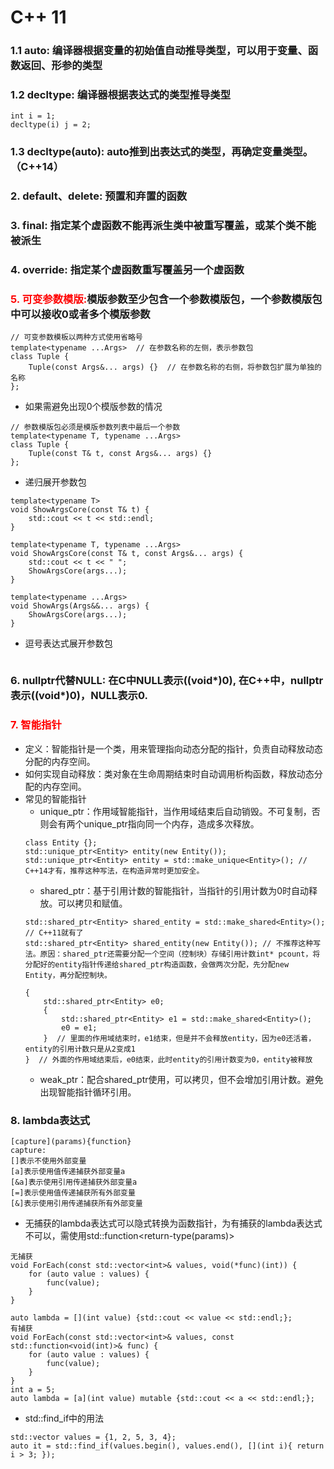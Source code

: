 # C++ 11

### 1.1 auto: 编译器根据变量的初始值自动推导类型，可以用于变量、函数返回、形参的类型
### 1.2 decltype: 编译器根据表达式的类型推导类型
```
int i = 1;
decltype(i) j = 2;
```
### 1.3 decltype(auto): auto推到出表达式的类型，再确定变量类型。（C++14）
### 2. default、delete: 预置和弃置的函数
### 3. final: 指定某个虚函数不能再派生类中被重写覆盖，或某个类不能被派生
### 4. override: 指定某个虚函数重写覆盖另一个虚函数
###  <font color=red>5. 可变参数模版:</font>模版参数至少包含一个参数模版包，一个参数模版包中可以接收0或者多个模版参数
```
// 可变参数模板以两种方式使用省略号
template<typename ...Args>  // 在参数名称的左侧，表示参数包
class Tuple {
    Tuple(const Args&... args) {}  // 在参数名称的右侧，将参数包扩展为单独的名称
};
```
* 如果需避免出现0个模版参数的情况
```
// 参数模版包必须是模版参数列表中最后一个参数
template<typename T, typename ...Args>
class Tuple {
    Tuple(const T& t, const Args&... args) {}
};
```
* 递归展开参数包
```
template<typename T>
void ShowArgsCore(const T& t) {
    std::cout << t << std::endl;
}

template<typename T, typename ...Args> 
void ShowArgsCore(const T& t, const Args&... args) {
    std::cout << t << " ";
    ShowArgsCore(args...);
}

template<typename ...Args>
void ShowArgs(Args&&... args) {
    ShowArgsCore(args...);
}
```
* 逗号表达式展开参数包
```
```
### 6. nullptr代替NULL: 在C中NULL表示((void*)0), 在C++中，nullptr表示((void*)0)，NULL表示0.
### <font color=red>7. 智能指针</font>
* 定义：智能指针是一个类，用来管理指向动态分配的指针，负责自动释放动态分配的内存空间。
* 如何实现自动释放：类对象在生命周期结束时自动调用析构函数，释放动态分配的内存空间。
* 常见的智能指针
    * unique_ptr：作用域智能指针，当作用域结束后自动销毁。不可复制，否则会有两个unique_ptr指向同一个内存，造成多次释放。
    ```
    class Entity {};
    std::unique_ptr<Entity> entity(new Entity());
    std::unique_ptr<Entity> entity = std::make_unique<Entity>(); // C++14才有，推荐这种写法，在构造异常时更加安全。
    ```
    * shared_ptr：基于引用计数的智能指针，当指针的引用计数为0时自动释放。可以拷贝和赋值。
    ```
    std::shared_ptr<Entity> shared_entity = std::make_shared<Entity>(); // C++11就有了
    std::shared_ptr<Entity> shared_entity(new Entity()); // 不推荐这种写法。原因：shared_ptr还需要分配一个空间（控制块）存储引用计数int* pcount，将分配好的entity指针传递给shared_ptr构造函数，会做两次分配，先分配new Entity，再分配控制块。
    ```
    ```
    {
        std::shared_ptr<Entity> e0;
        {
            std::shared_ptr<Entity> e1 = std::make_shared<Entity>();
            e0 = e1;
        }  // 里面的作用域结束时，e1结束，但是并不会释放entity，因为e0还活着，entity的引用计数只是从2变成1
    }  // 外面的作用域结束后，e0结束，此时entity的引用计数变为0，entity被释放
    ```
    * weak_ptr：配合shared_ptr使用，可以拷贝，但不会增加引用计数。避免出现智能指针循环引用。

### 8. lambda表达式
```
[capture](params){function}
capture: 
[]表示不使用外部变量
[a]表示使用值传递捕获外部变量a
[&a]表示使用引用传递捕获外部变量a
[=]表示使用值传递捕获所有外部变量
[&]表示使用引用传递捕获所有外部变量
```
* 无捕获的lambda表达式可以隐式转换为函数指针，为有捕获的lambda表达式不可以，需使用std::function<return-type(params)>
```
无捕获
void ForEach(const std::vector<int>& values, void(*func)(int)) {
    for (auto value : values) {
        func(value);
    }
}

auto lambda = [](int value) {std::cout << value << std::endl;};
有捕获
void ForEach(const std::vector<int>& values, const std::function<void(int)>& func) {
    for (auto value : values) {
        func(value);
    }
}
int a = 5;
auto lambda = [a](int value) mutable {std::cout << a << std::endl;};
```
* std::find_if中的用法
```
std::vector values = {1, 2, 5, 3, 4};
auto it = std::find_if(values.begin(), values.end(), [](int i){ return i > 3; });
```